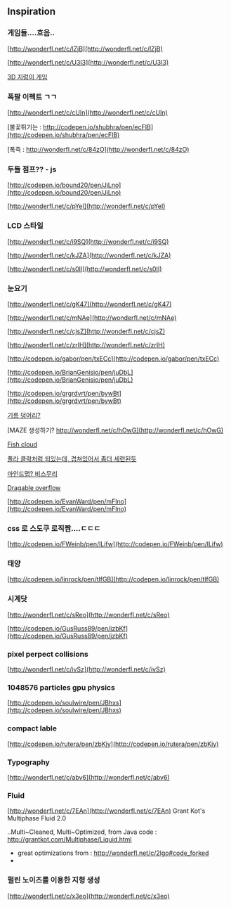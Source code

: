 ## Inspiration

### 게임들....흐음..

[http://wonderfl.net/c/lZjB](http://wonderfl.net/c/lZjB)

[http://wonderfl.net/c/U3I3](http://wonderfl.net/c/U3I3)

[3D 지렁이 게임](http://dl.dropboxusercontent.com/u/20175575/site/flashmafia/qbs.02.LCD/index.html)


### 폭팔 이펙트 ㄱㄱ

[http://wonderfl.net/c/cUIn](http://wonderfl.net/c/cUIn)

[불꽃튀기는 : http://codepen.io/shubhra/pen/ecFIB](http://codepen.io/shubhra/pen/ecFIB)

[폭죽 : http://wonderfl.net/c/84zO](http://wonderfl.net/c/84zO)


### 두들 점프?? - js

[http://codepen.io/bound20/pen/JiLno](http://codepen.io/bound20/pen/JiLno)


[http://wonderfl.net/c/pYeI](http://wonderfl.net/c/pYeI)


### LCD 스타일 

[http://wonderfl.net/c/i9SQ](http://wonderfl.net/c/i9SQ)

[http://wonderfl.net/c/kJZA](http://wonderfl.net/c/kJZA)

[http://wonderfl.net/c/s0II](http://wonderfl.net/c/s0II)


### 눈요기

[http://wonderfl.net/c/gK47](http://wonderfl.net/c/gK47)

[http://wonderfl.net/c/mNAe](http://wonderfl.net/c/mNAe)

[http://wonderfl.net/c/cjsZ](http://wonderfl.net/c/cjsZ)

[http://wonderfl.net/c/zrIH](http://wonderfl.net/c/zrIH)

[http://codepen.io/gabor/pen/txECc](http://codepen.io/gabor/pen/txECc)

[http://codepen.io/BrianGenisio/pen/juDbL](http://codepen.io/BrianGenisio/pen/juDbL)

[http://codepen.io/grgrdvrt/pen/bywBt](http://codepen.io/grgrdvrt/pen/bywBt)

[기름 덩어리?](http://dl.dropboxusercontent.com/u/20175575/site/flashmafia/mooflow.02/index.html)

[MAZE 생성하기? http://wonderfl.net/c/hOwG](http://wonderfl.net/c/hOwG)

[Fish cloud](http://wonderfl.net/c/iGnr)

[폴라 클락처럼 되있는데, 겹쳐있어서 좀더 세련된듯](http://codepen.io/Synvox/pen/zFgps)

[마인드맵? 비스무리](http://codepen.io/planetoftheweb/pen/CdqcD)

[Dragable overflow](http://codepen.io/pouretrebelle/pen/cxLDh)

[http://codepen.io/EvanWard/pen/mFlno](http://codepen.io/EvanWard/pen/mFlno)


### css 로 스도쿠 로직짬....ㄷㄷㄷ

[http://codepen.io/FWeinb/pen/lLifw](http://codepen.io/FWeinb/pen/lLifw)

### 태양

[http://codepen.io/linrock/pen/tlfGB](http://codepen.io/linrock/pen/tlfGB)


### 시계닷

[http://wonderfl.net/c/sReo](http://wonderfl.net/c/sReo)

[http://codepen.io/GusRuss89/pen/jzbKf](http://codepen.io/GusRuss89/pen/jzbKf)


### pixel perpect collisions

[http://wonderfl.net/c/ivSz](http://wonderfl.net/c/ivSz)


### 1048576 particles gpu physics

[http://codepen.io/soulwire/pen/JBhxs](http://codepen.io/soulwire/pen/JBhxs)


### compact lable
[http://codepen.io/rutera/pen/zbKjy](http://codepen.io/rutera/pen/zbKjy)

### Typography
[http://wonderfl.net/c/abv6](http://wonderfl.net/c/abv6)


### Fluid
[http://wonderfl.net/c/7EAn](http://wonderfl.net/c/7EAn)
Grant Kot's Multiphase Fluid 2.0

..Multi~Cleaned, Multi~Optimized, from Java code : http://grantkot.com/Multiphase/Liquid.html

+ great optimizations from : http://wonderfl.net/c/2lgo#code_forked
+ 

### 펄린 노이즈를 이용한 지형 생성
[http://wonderfl.net/c/x3eo](http://wonderfl.net/c/x3eo)

